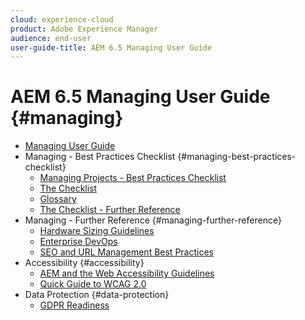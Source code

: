 ```yaml
---
cloud: experience-cloud
product: Adobe Experience Manager
audience: end-user
user-guide-title: AEM 6.5 Managing User Guide
---
```


# AEM 6.5 Managing User Guide {#managing}

+ [Managing User Guide](home.md)
+ Managing - Best Practices Checklist {#managing-best-practices-checklist}
  + [Managing Projects - Best Practices Checklist](best-practices.md)
  + [The Checklist](best-practices-checklist.md)
  + [Glossary](best-practices-glossary.md)
  + [The Checklist - Further Reference](best-practices-further-reference.md)
+ Managing - Further Reference {#managing-further-reference}
  + [Hardware Sizing Guidelines](hardware-sizing-guidelines.md)
  + [Enterprise DevOps](enterprise-devops.md)
  + [SEO and URL Management Best Practices](seo-and-url-management.md)
+ Accessibility {#accessibility}
  + [AEM and the Web Accessibility Guidelines](web-accessibility.md)
  + [Quick Guide to WCAG 2.0](qg-wcag.md)
+ Data Protection {#data-protection}
  + [GDPR Readiness](gdpr-compliance.md)